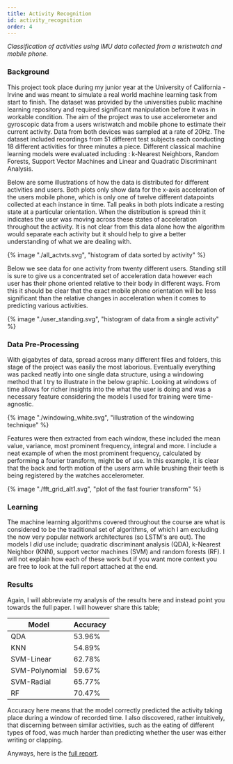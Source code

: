 ```yaml
---
title: Activity Recognition
id: activity_recognition
order: 4
---
```


*Classification of activities using IMU data collected from a wristwatch and mobile phone.*

### Background

This project took place during my junior year at the University of California - Irvine and was meant to simulate a real world machine learning task from start to finish. The dataset was provided by the universities public machine learning repository and required significant manipulation before it was in workable condition. The aim of the project was to use accelerometer and gyroscopic data from a users wristwatch and mobile phone to estimate their current activity. Data from both devices was sampled at a rate of 20Hz. The dataset included recordings from 51 different test subjects each conducting 18 different activities for three minutes a piece. Different classical machine learning models were evaluated including : k-Nearest Neighbors, Random Forests, Support Vector Machines and Linear and Quadratic Discriminant Analysis.

Below are some illustrations of how the data is distributed for different activities and users. Both plots only show data for the x-axis acceleration of the users mobile phone, which is only one of twelve different datapoints collected at each instance in time. Tall peaks in both plots indicate a resting state at a particular orientation. When the distribution is spread thin it indicates the user was moving across these states of acceleration throughout the activity. It is not clear from this data alone how the algorithm would separate each activity but it should help to give a better understanding of what we are dealing with.


{% image "./all_actvts.svg", "histogram of data sorted by activity" %}


Below we see data for one activity from twenty different users. Standing still is sure to give us a concentrated set of acceleration data however each user has their phone oriented relative to their body in different ways. From this it should be clear that the exact mobile phone orientation will be less significant than the relative changes in acceleration when it comes to predicting various activities. 


{% image "./user_standing.svg", "histogram of data from a single activity" %}


### Data Pre-Processing

With gigabytes of data, spread across many different files and folders, this stage of the project was easily the most laborious. Eventually everything was packed neatly into one single data structure, using a windowing method that I try to illustrate in the below graphic. Looking at windows of time allows for richer insights into the what the user is doing and was a necessary feature considering the models I used for training were time-agnostic.


{% image "./windowing_white.svg", "illustration of the windowing technique" %}


Features were then extracted from each window, these included the mean value, variance, most prominent frequency, integral and more. I include a neat example of when the most prominent frequency, calculated by performing a fourier transform, might be of use. In this example, it is clear that the back and forth motion of the users arm while brushing their teeth is being registered by the watches accelerometer.


{% image "./fft_grid_alt1.svg", "plot of the fast fourier transform" %}


### Learning

The machine learning algorithms covered throughout the course are what is considered to be the traditional set of algorithms, of which I am excluding the now very popular network architectures (so LSTM's are out). The models I *did* use include; quadratic discriminant analysis (QDA), k-Nearest Neighbor (KNN), support vector machines (SVM) and random forests (RF). I will not explain how each of these work but if you want more context you are free to look at the full report attached at the end.  

### Results

Again, I will abbreviate my analysis of the results here and instead point you towards the full paper. I will however share this table;

| Model          | Accuracy |
|----------------|----------|
| QDA            | 53.96%   |
| KNN            | 54.89%   |
| SVM-Linear     | 62.78%   |
| SVM-Polynomial | 59.67%   |
| SVM-Radial     | 65.77%   |
| RF             | 70.47%   |

Accuracy here means that the model correctly predicted the activity taking place during a window of recorded time. I also discovered, rather intuitively, that discerning between similar activities, such as the eating of different types of food, was much harder than predicting whether the user was either writing or clapping.

Anyways, here is the [full report](../../assets/pdf/report_actvt.pdf).